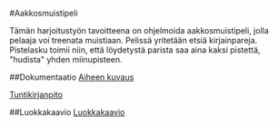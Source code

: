 #Aakkosmuistipeli
 
Tämän harjoitustyön tavoitteena on ohjelmoida aakkosmuistipeli, jolla pelaaja voi treenata muistiaan.
Pelissä yritetään etsiä kirjainpareja. 
Pistelasku toimii niin, että löydetystä parista saa aina kaksi pistettä,
"hudista" yhden miinupisteen.

##Dokumentaatio
[Aiheen kuvaus](Dokumentaatio/aiheenKuvausJaRakenne.md)

[Tuntikirjanpito](Dokumentaatio/tuntikirjanpito.md)

##Luokkakaavio
[Luokkakaavio](http://yuml.me/619a23cc)
